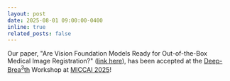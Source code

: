 ```yaml
---
layout: post
date: 2025-08-01 09:00:00-0400
inline: true
related_posts: false
---
```


Our paper, "Are Vision Foundation Models Ready for Out-of-the-Box Medical Image Registration?" ([link here](https://arxiv.org/abs/2507.11569)), has been accepted at the [Deep-Brea<sup>3</sup>th](https://deep-breath-miccai.github.io/#) Workshop at [MICCAI 2025](https://conferences.miccai.org/2025/en/default.asp)!
